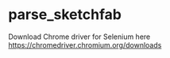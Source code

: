 # parse_sketchfab

Download Chrome driver for Selenium here
https://chromedriver.chromium.org/downloads
